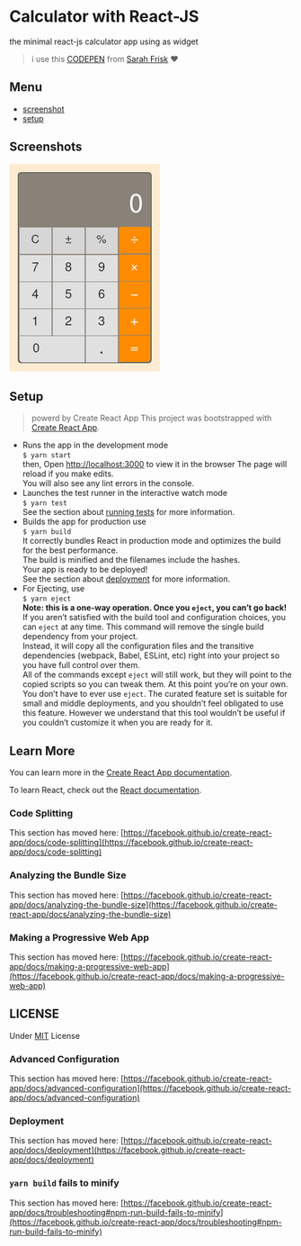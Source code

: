 # Calculator with React-JS

the minimal react-js calculator app using as widget

> i use this [CODEPEN](https://codepen.io/sfrisk/pen/BymJer?editors=0100 "Apple's Calculator") from [Sarah Frisk](https://codepen.io/sfrisk '@sfrisk') ❤️

## Menu

-   [screenshot](#screenshots)
-   [setup](#setup)

## Screenshots

![react-widget-calculator](./screenshots/screenshot.png)

## Setup

> powerd by Create React App
> This project was bootstrapped with [Create React App](https://github.com/facebook/create-react-app).

-   Runs the app in the development mode\
    `$ yarn start`\
    then, Open [http://localhost:3000](http://localhost:3000) to view it in the browser
    The page will reload if you make edits.\
     You will also see any lint errors in the console.
-   Launches the test runner in the interactive watch mode\
    `$ yarn test`\
    See the section about [running tests](https://facebook.github.io/create-react-app/docs/running-tests) for more information.
-   Builds the app for production use\
    `$ yarn build`\
    It correctly bundles React in production mode and optimizes the build for the best performance.\
    The build is minified and the filenames include the hashes.\
    Your app is ready to be deployed!\
    See the section about [deployment](https://facebook.github.io/create-react-app/docs/deployment) for more information.
-   For Ejecting, use\
    `$ yarn eject`\
    **Note: this is a one-way operation. Once you `eject`, you can’t go back!**\
    If you aren’t satisfied with the build tool and configuration choices, you can `eject` at any time. This command will remove the single build dependency from your project.\
    Instead, it will copy all the configuration files and the transitive dependencies (webpack, Babel, ESLint, etc) right into your project so you have full control over them.\
    All of the commands except `eject` will still work, but they will point to the copied scripts so you can tweak them. At this point you’re on your own.
    You don’t have to ever use `eject`. The curated feature set is suitable for small and middle deployments, and you shouldn’t feel obligated to use this feature. However we understand that this tool wouldn’t be useful if you couldn’t customize it when you are ready for it.

## Learn More

You can learn more in the [Create React App documentation](https://facebook.github.io/create-react-app/docs/getting-started).

To learn React, check out the [React documentation](https://reactjs.org/).

### Code Splitting

This section has moved here: [https://facebook.github.io/create-react-app/docs/code-splitting](https://facebook.github.io/create-react-app/docs/code-splitting)

### Analyzing the Bundle Size

This section has moved here: [https://facebook.github.io/create-react-app/docs/analyzing-the-bundle-size](https://facebook.github.io/create-react-app/docs/analyzing-the-bundle-size)

### Making a Progressive Web App

This section has moved here: [https://facebook.github.io/create-react-app/docs/making-a-progressive-web-app](https://facebook.github.io/create-react-app/docs/making-a-progressive-web-app)

## LICENSE
Under [MIT](./LICENSE) License

### Advanced Configuration

This section has moved here: [https://facebook.github.io/create-react-app/docs/advanced-configuration](https://facebook.github.io/create-react-app/docs/advanced-configuration)

### Deployment

This section has moved here: [https://facebook.github.io/create-react-app/docs/deployment](https://facebook.github.io/create-react-app/docs/deployment)

### `yarn build` fails to minify

This section has moved here: [https://facebook.github.io/create-react-app/docs/troubleshooting#npm-run-build-fails-to-minify](https://facebook.github.io/create-react-app/docs/troubleshooting#npm-run-build-fails-to-minify)
